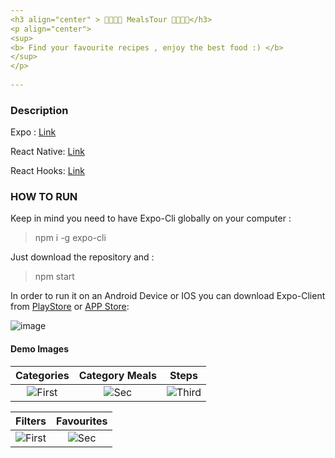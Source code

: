 ```yaml
---
<h3 align="center" > 🍤🍨🍇🍷 MealsTour 🍷🍇🍨🍤</h3> 
<p align="center"> 
<sup> 
<b> Find your favourite recipes , enjoy the best food :) </b>      
</sup>         
</p>                    
                  
---                              
```

                            
### Description               
     
Expo : [Link](https://docs.expo.io/guides/)       
     
React Native: [Link](https://reactnative.dev/docs/getting-started) 
 
React Hooks: [Link](https://reactjs.org/docs/hooks-reference.html)   
  
### HOW TO RUN   
 
Keep in mind you need to have Expo-Cli globally on your computer :   
 
>npm i -g expo-cli

Just download the repository and :    
 
>npm start

In order to run it on an Android Device or IOS you can download Expo-Client from [PlayStore](https://play.google.com/store/apps/details?id=host.exp.exponent&hl=en) or [APP Store](https://apps.apple.com/us/app/expo-client/id982107779):

![image](https://user-images.githubusercontent.com/20374208/82951086-34136180-9faf-11ea-8ca4-d5ddbe2bc029.png)

#### Demo Images

| Categories | Category Meals | Steps
|:-:|:-:|:-:|
| ![First](https://user-images.githubusercontent.com/20374208/89298669-488a6f00-d66e-11ea-8a3b-174448449180.jpg) | ![Sec](https://user-images.githubusercontent.com/20374208/89298684-50e2aa00-d66e-11ea-8b41-2649cf46a483.jpg) | ![Third](https://user-images.githubusercontent.com/20374208/89298678-4e805000-d66e-11ea-91c3-0cc5557479bd.jpg) |


| Filters | Favourites |
|:-:|:-:|
| ![First](https://user-images.githubusercontent.com/20374208/89298652-41fbf780-d66e-11ea-8796-44981323dd52.jpg) | ![Sec](https://user-images.githubusercontent.com/20374208/89298655-432d2480-d66e-11ea-9757-e8a0b021ef4a.jpg) | 
